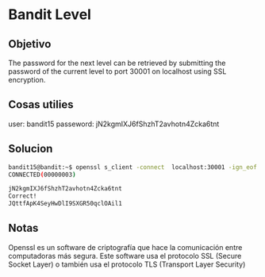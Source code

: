# Bandit Level

## Objetivo
The password for the next level can be retrieved by submitting the password of the current level to port 30001 on localhost using SSL encryption.

## Cosas utilies
user: bandit15
passeword: jN2kgmIXJ6fShzhT2avhotn4Zcka6tnt

## Solucion
``` bash
bandit15@bandit:~$ openssl s_client -connect  localhost:30001 -ign_eof
CONNECTED(00000003)

jN2kgmIXJ6fShzhT2avhotn4Zcka6tnt
Correct!
JQttfApK4SeyHwDlI9SXGR50qclOAil1
```

## Notas
Openssl es un software de criptografía que hace la comunicación entre computadoras más segura. Este software usa el protocolo SSL (Secure Socket Layer) o también usa el protocolo TLS (Transport Layer Security)